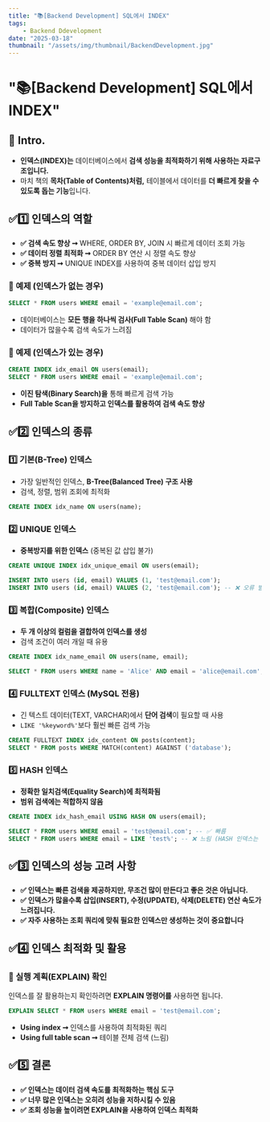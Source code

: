 ```yaml
---
title: "📚[Backend Development] SQL에서 INDEX"
tags:
    - Backend Ddevelopment
date: "2025-03-18"
thumbnail: "/assets/img/thumbnail/BackendDevelopment.jpg"
---
```


# "📚[Backend Development] SQL에서 INDEX"
## 📝 Intro.
- **인덱스(INDEX)는** 데이터베이스에서 **검색 성능을 최적화하기 위해 사용하는 자료구조입니다.**
- 마치 책의 **목차(Table of Contents)처럼,** 테이블에서 데이터를 **더 빠르게 찾을 수 있도록 돕는 기능**입니다.

## ✅1️⃣ 인덱스의 역할
- **✅ 검색 속도 향상 ➞** WHERE, ORDER BY, JOIN 시 빠르게 데이터 조회 가능
- **✅ 데이터 정렬 최적화 ➞** ORDER BY 연산 시 정렬 속도 향상
- **✅ 중복 방지 ➞** UNIQUE INDEX를 사용하여 중복 데이터 삽입 방지

### 📝 예제 (인덱스가 없는 경우)
```sql
SELECT * FROM users WHERE email = 'example@email.com';
```

- 데이터베이스는 **모든 행을 하나씩 검사(Full Table Scan)** 해야 함
- 데이터가 많을수록 검색 속도가 느려짐

### 📝 예제 (인덱스가 있는 경우)
```sql
CREATE INDEX idx_email ON users(email);
SELECT * FROM users WHERE email = 'example@email.com';
```

- **이진 탐색(Binary Search)을** 통해 빠르게 검색 가능
- **Full Table Scan을 방지하고 인덱스를 활용하여 검색 속도 향상**

## ✅2️⃣ 인덱스의 종류
### 1️⃣ 기본(B-Tree) 인덱스
- 가장 일반적인 인덱스, **B-Tree(Balanced Tree) 구조 사용**
- 검색, 정렬, 범위 조회에 최적화

```sql
CREATE INDEX idx_name ON users(name);
```

### 2️⃣ UNIQUE 인덱스
- **중복방지를 위한 인덱스** (중복된 값 삽입 불가)

```sql
CREATE UNIQUE INDEX idx_unique_email ON users(email);
```

```sql
INSERT INTO users (id, email) VALUES (1, 'test@email.com');
INSERT INTO users (id, email) VALUES (2, 'test@email.com'); -- ❌ 오류 발생 (중복)
```

### 3️⃣ 복합(Composite) 인덱스
- **두 개 이상의 컬럼을 결합하여 인덱스를 생성**
- 검색 조건이 여러 개일 때 유용

```sql
CREATE INDEX idx_name_email ON users(name, email);
```

```sql
SELECT * FROM users WHERE name = 'Alice' AND email = 'alice@email.com';
```

### 4️⃣ FULLTEXT 인덱스 (MySQL 전용)
- 긴 텍스트 데이터(TEXT, VARCHAR)에서 **단어 검색**이 필요할 때 사용
- `LIKE '%keyword%'`보다 훨씬 빠른 검색 가능

```sql
CREATE FULLTEXT INDEX idx_content ON posts(content);
SELECT * FROM posts WHERE MATCH(content) AGAINST ('database');
```

### 5️⃣ HASH 인덱스
- **정확한 일치검색(Equality Search)에 최적화됨**
- **범위 검색에는 적합하지 않음**

```sql
CREATE INDEX idx_hash_email USING HASH ON users(email);
```

```sql
SELECT * FROM users WHERE email = 'test@email.com'; -- ✅ 빠름
SELECT * FROM users WHERE email = LIKE 'test%'; -- ❌ 느림 (HASH 인덱스는 범위 검색 지원 안 함)
```

## ✅3️⃣ 인덱스의 성능 고려 사항
- **✅ 인덱스는 빠른 검색을 제공하지만, 무조건 많이 만든다고 좋은 것은 아닙니다.**
- **✅ 인덱스가 많을수록 삽입(INSERT), 수정(UPDATE), 삭제(DELETE) 연산 속도가 느려집니다.**
- **✅ 자주 사용하는 조회 쿼리에 맞춰 필요한 인덱스만 생성하는 것이 중요합니다**

## ✅4️⃣ 인덱스 최적화 및 활용
### 📌 실행 계획(EXPLAIN) 확인

인덱스를 잘 활용하는지 확인하려면 **EXPLAIN 명령어를** 사용하면 됩니다.

```sql
EXPLAIN SELECT * FROM users WHERE email = 'test@email.com';
```

- **Using index ➞** 인덱스를 사용하여 최적화된 쿼리
- **Using full table scan ➞** 테이블 전체 검색 (느림)

## ✅5️⃣ 결론
- **✅ 인덱스는 데이터 검색 속도를 최적화하는 핵심 도구**
- **✅ 너무 많은 인덱스는 오히려 성능을 저하시킬 수 있음**
- **✅ 조회 성능을 높이려면 EXPLAIN을 사용하여 인덱스 최적화**
